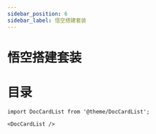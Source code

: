 ```yaml
---
sidebar_position: 6
sidebar_label: 悟空搭建套装
---
```


# 悟空搭建套装

# 目录

<cardbox>
  <card
    href="./wonder-building-kit-case-01/"
    title="三轮小摩托"
    description=""
    img={'https://wiki-media-ef.oss-cn-hongkong.aliyuncs.com/docs/microbit/building-blocks/wonder-building-kit/images/case-01-01.png'}
  />
</cardbox>

```mdx-code-block
import DocCardList from '@theme/DocCardList';

<DocCardList />
```
